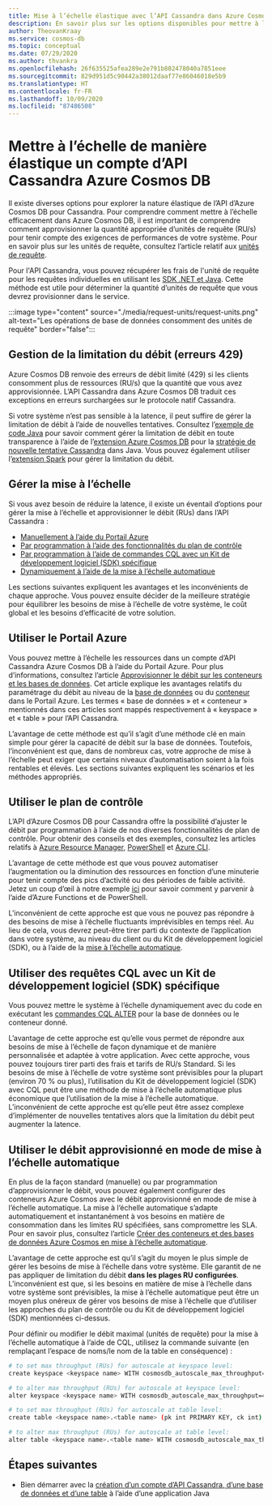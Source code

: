 ```yaml
---
title: Mise à l’échelle élastique avec l’API Cassandra dans Azure Cosmos DB
description: En savoir plus sur les options disponibles pour mettre à l’échelle un compte d’API Cassandra Azure Cosmos DB et leurs avantages et inconvénients
author: TheovanKraay
ms.service: cosmos-db
ms.topic: conceptual
ms.date: 07/29/2020
ms.author: thvankra
ms.openlocfilehash: 26f635525afea289e2e791b802478040a7851eee
ms.sourcegitcommit: 829d951d5c90442a38012daaf77e86046018e5b9
ms.translationtype: HT
ms.contentlocale: fr-FR
ms.lasthandoff: 10/09/2020
ms.locfileid: "87486508"
---
```

# <a name="elastically-scale-an-azure-cosmos-db-cassandra-api-account"></a>Mettre à l’échelle de manière élastique un compte d’API Cassandra Azure Cosmos DB

Il existe diverses options pour explorer la nature élastique de l’API d’Azure Cosmos DB pour Cassandra. Pour comprendre comment mettre à l’échelle efficacement dans Azure Cosmos DB, il est important de comprendre comment approvisionner la quantité appropriée d’unités de requête (RU/s) pour tenir compte des exigences de performances de votre système. Pour en savoir plus sur les unités de requête, consultez l’article relatif aux [unités de requête](request-units.md). 

Pour l'API Cassandra, vous pouvez récupérer les frais de l'unité de requête pour les requêtes individuelles en utilisant les [SDK .NET et Java](https://docs.microsoft.com/azure/cosmos-db/find-request-unit-charge#cassandra-api). Cette méthode est utile pour déterminer la quantité d’unités de requête que vous devrez provisionner dans le service.

:::image type="content" source="./media/request-units/request-units.png" alt-text="Les opérations de base de données consomment des unités de requête" border="false":::

## <a name="handling-rate-limiting-429-errors"></a>Gestion de la limitation du débit (erreurs 429)

Azure Cosmos DB renvoie des erreurs de débit limité (429) si les clients consomment plus de ressources (RU/s) que la quantité que vous avez approvisionnée. L’API Cassandra dans Azure Cosmos DB traduit ces exceptions en erreurs surchargées sur le protocole natif Cassandra. 

Si votre système n’est pas sensible à la latence, il peut suffire de gérer la limitation de débit à l’aide de nouvelles tentatives. Consultez l’[exemple de code Java](https://github.com/Azure-Samples/azure-cosmos-cassandra-java-retry-sample) pour savoir comment gérer la limitation de débit en toute transparence à l’aide de l’[extension Azure Cosmos DB](https://github.com/Azure/azure-cosmos-cassandra-extensions) pour la [stratégie de nouvelle tentative Cassandra](https://docs.datastax.com/en/developer/java-driver/4.4/manual/core/retries/) dans Java. Vous pouvez également utiliser l’[extension Spark](https://mvnrepository.com/artifact/com.microsoft.azure.cosmosdb/azure-cosmos-cassandra-spark-helper) pour gérer la limitation du débit.

## <a name="manage-scaling"></a>Gérer la mise à l’échelle

Si vous avez besoin de réduire la latence, il existe un éventail d’options pour gérer la mise à l’échelle et approvisionner le débit (RUs) dans l’API Cassandra :

* [Manuellement à l’aide du Portail Azure](#use-azure-portal)
* [Par programmation à l’aide des fonctionnalités du plan de contrôle](#use-control-plane)
* [Par programmation à l’aide de commandes CQL avec un Kit de développement logiciel (SDK) spécifique](#use-cql-queries)
* [Dynamiquement à l’aide de la mise à l’échelle automatique](#use-autoscale)

Les sections suivantes expliquent les avantages et les inconvénients de chaque approche. Vous pouvez ensuite décider de la meilleure stratégie pour équilibrer les besoins de mise à l’échelle de votre système, le coût global et les besoins d’efficacité de votre solution.

## <a name="use-the-azure-portal"></a><a id="use-azure-portal"></a>Utiliser le Portail Azure

Vous pouvez mettre à l’échelle les ressources dans un compte d’API Cassandra Azure Cosmos DB à l’aide du Portail Azure. Pour plus d’informations, consultez l’article [Approvisionner le débit sur les conteneurs et les bases de données](set-throughput.md). Cet article explique les avantages relatifs du paramétrage du débit au niveau de la [base de données](set-throughput.md#set-throughput-on-a-database) ou du [conteneur](set-throughput.md#set-throughput-on-a-container) dans le Portail Azure. Les termes « base de données » et « conteneur » mentionnés dans ces articles sont mappés respectivement à « keyspace » et « table » pour l’API Cassandra.

L’avantage de cette méthode est qu’il s’agit d’une méthode clé en main simple pour gérer la capacité de débit sur la base de données. Toutefois, l’inconvénient est que, dans de nombreux cas, votre approche de mise à l’échelle peut exiger que certains niveaux d’automatisation soient à la fois rentables et élevés. Les sections suivantes expliquent les scénarios et les méthodes appropriés.

## <a name="use-the-control-plane"></a><a id="use-control-plane"></a>Utiliser le plan de contrôle

L’API d’Azure Cosmos DB pour Cassandra offre la possibilité d’ajuster le débit par programmation à l’aide de nos diverses fonctionnalités de plan de contrôle. Pour obtenir des conseils et des exemples, consultez les articles relatifs à [Azure Resource Manager](manage-cassandra-with-resource-manager.md), [PowerShell](powershell-samples.md) et [Azure CLI](cli-samples.md).

L’avantage de cette méthode est que vous pouvez automatiser l’augmentation ou la diminution des ressources en fonction d’une minuterie pour tenir compte des pics d’activité ou des périodes de faible activité. Jetez un coup d’œil à notre exemple [ici](https://github.com/Azure-Samples/azure-cosmos-throughput-scheduler) pour savoir comment y parvenir à l’aide d’Azure Functions et de PowerShell.

L’inconvénient de cette approche est que vous ne pouvez pas répondre à des besoins de mise à l’échelle fluctuants imprévisibles en temps réel. Au lieu de cela, vous devrez peut-être tirer parti du contexte de l’application dans votre système, au niveau du client ou du Kit de développement logiciel (SDK), ou à l’aide de la [mise à l’échelle automatique](provision-throughput-autoscale.md).

## <a name="use-cql-queries-with-a-specific-sdk"></a><a id="use-cql-queries"></a>Utiliser des requêtes CQL avec un Kit de développement logiciel (SDK) spécifique

Vous pouvez mettre le système à l’échelle dynamiquement avec du code en exécutant les [commandes CQL ALTER](cassandra-support.md#keyspace-and-table-options) pour la base de données ou le conteneur donné.

L’avantage de cette approche est qu’elle vous permet de répondre aux besoins de mise à l’échelle de façon dynamique et de manière personnalisée et adaptée à votre application. Avec cette approche, vous pouvez toujours tirer parti des frais et tarifs de RU/s Standard. Si les besoins de mise à l’échelle de votre système sont prévisibles pour la plupart (environ 70 % ou plus), l’utilisation du Kit de développement logiciel (SDK) avec CQL peut être une méthode de mise à l’échelle automatique plus économique que l’utilisation de la mise à l’échelle automatique. L’inconvénient de cette approche est qu’elle peut être assez complexe d’implémenter de nouvelles tentatives alors que la limitation du débit peut augmenter la latence.

## <a name="use-autoscale-provisioned-throughput"></a><a id="use-autoscale">Utiliser le débit approvisionné en mode de mise à l’échelle automatique</a>

En plus de la façon standard (manuelle) ou par programmation d’approvisionner le débit, vous pouvez également configurer des conteneurs Azure Cosmos avec le débit approvisionné en mode de mise à l’échelle automatique. La mise à l’échelle automatique s’adapte automatiquement et instantanément à vos besoins en matière de consommation dans les limites RU spécifiées, sans compromettre les SLA. Pour en savoir plus, consultez l’article [Créer des conteneurs et des bases de données Azure Cosmos en mise à l’échelle automatique](provision-throughput-autoscale.md).

L’avantage de cette approche est qu’il s’agit du moyen le plus simple de gérer les besoins de mise à l’échelle dans votre système. Elle garantit de ne pas appliquer de limitation du débit **dans les plages RU configurées**. L’inconvénient est que, si les besoins en matière de mise à l’échelle dans votre système sont prévisibles, la mise à l’échelle automatique peut être un moyen plus onéreux de gérer vos besoins de mise à l’échelle que d’utiliser les approches du plan de contrôle ou du Kit de développement logiciel (SDK) mentionnées ci-dessus.

Pour définir ou modifier le débit maximal (unités de requête) pour la mise à l’échelle automatique à l’aide de CQL, utilisez la commande suivante (en remplaçant l’espace de noms/le nom de la table en conséquence) :

```Bash
# to set max throughput (RUs) for autoscale at keyspace level:
create keyspace <keyspace name> WITH cosmosdb_autoscale_max_throughput=5000;

# to alter max throughput (RUs) for autoscale at keyspace level:
alter keyspace <keyspace name> WITH cosmosdb_autoscale_max_throughput=4000;

# to set max throughput (RUs) for autoscale at table level:
create table <keyspace name>.<table name> (pk int PRIMARY KEY, ck int) WITH cosmosdb_autoscale_max_throughput=5000;

# to alter max throughput (RUs) for autoscale at table level:
alter table <keyspace name>.<table name> WITH cosmosdb_autoscale_max_throughput=4000;
```

## <a name="next-steps"></a>Étapes suivantes

- Bien démarrer avec la [création d’un compte d’API Cassandra, d’une base de données et d’une table](create-cassandra-api-account-java.md) à l’aide d’une application Java
